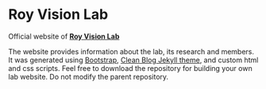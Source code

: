 
# Roy Vision Lab

Official website of **[Roy Vision Lab](https://roysuva.github.io/RoyVisionLab)** 

The website provides information about the lab, its research and members. 
It was generated using [Bootstrap](https://startbootstrap.com/), [Clean Blog Jekyll theme](https://startbootstrap.com/themes/clean-blog-jekyll/), and custom html and css scripts. Feel free to download the repository for building your own lab website. Do not modify the parent repository. 




